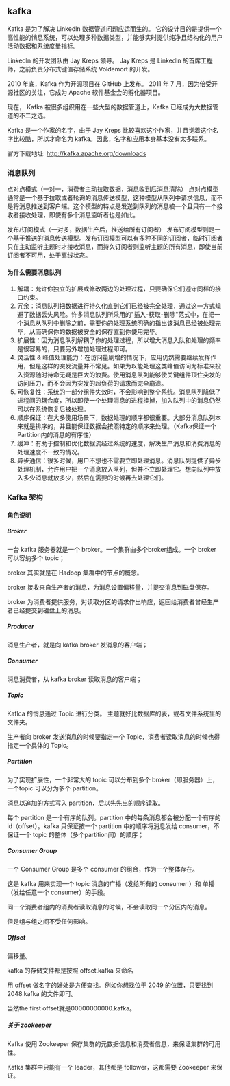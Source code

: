 ## kafka

Kafka 是为了解决 Linkedln 数据管道问题应运而生的。 它的设计目的是提供一个高性能的悄息系统，可以处理多种数据类型，并能够实时提供纯净且结构化的用户活动数据和系统度量指标。

Linkedln 的开发团队由 Jay Kreps 领导。 Jay Kreps 是 Linkedln 的首席工程师，之前负责分布式键值存储系统 Voldemort 的开发。

2010 年底，Kafka 作为开源项目在 GitHub 上发布。 2011 年 7 月，因为倍受开源社区的关注，它成为 Apache 软件基金会的孵化器项目。

现在， Kafka 被很多组织用在一些大型的数据管道上，Kafka 已经成为大数据管道的不二之选。

Kafka 是一个作家的名字，由于 Jay Kreps 比较喜欢这个作家，并且觉着这个名字比较酷，所以才命名为 kafka。因此，名字和应用本身基本没有太多联系。

官方下载地址: http://kafka.apache.org/downloads


### 消息队列

点对点模式（一对一，消费者主动拉取数据，消息收到后消息清除） 点对点模型通常是一个基于拉取或者轮询的消息传送模型，这种模型从队列中请求信息，而不是将消息推送到客户端。这个模型的特点是发送到队列的消息被一个且只有一个接收者接收处理，即使有多个消息监听者也是如此。

发布/订阅模式（一对多，数据生产后，推送给所有订阅者） 发布订阅模型则是一个基于推送的消息传送模型。发布订阅模型可以有多种不同的订阅者，临时订阅者只在主动监听主题时才接收消息，而持久订阅者则监听主题的所有消息，即使当前订阅者不可用，处于离线状态。

#### 为什么需要消息队列
1. 解耦：允许你独立的扩展或修改两边的处理过程，只要确保它们遵守同样的接口约束。
2. 冗余：消息队列把数据进行持久化直到它们已经被完全处理，通过这一方式规避了数据丢失风险。许多消息队列所采用的"插入-获取-删除"范式中，在把一个消息从队列中删除之前，需要你的处理系统明确的指出该消息已经被处理完毕，从而确保你的数据被安全的保存直到你使用完毕。
3. 扩展性：因为消息队列解耦了你的处理过程，所以增大消息入队和处理的频率是很容易的，只要另外增加处理过程即可。
4. 灵活性 & 峰值处理能力：在访问量剧增的情况下，应用仍然需要继续发挥作用，但是这样的突发流量并不常见。如果为以能处理这类峰值访问为标准来投入资源随时待命无疑是巨大的浪费。使用消息队列能够使关键组件顶住突发的访问压力，而不会因为突发的超负荷的请求而完全崩溃。
5. 可恢复性：系统的一部分组件失效时，不会影响到整个系统。消息队列降低了进程间的耦合度，所以即使一个处理消息的进程挂掉，加入队列中的消息仍然可以在系统恢复后被处理。
6. 顺序保证：在大多使用场景下，数据处理的顺序都很重要。大部分消息队列本来就是排序的，并且能保证数据会按照特定的顺序来处理。（Kafka保证一个Partition内的消息的有序性）
7. 缓冲：有助于控制和优化数据流经过系统的速度，解决生产消息和消费消息的处理速度不一致的情况。
8. 异步通信：很多时候，用户不想也不需要立即处理消息。消息队列提供了异步处理机制，允许用户把一个消息放入队列，但并不立即处理它。想向队列中放入多少消息就放多少，然后在需要的时候再去处理它们。


### Kafka 架构

#### 角色说明

##### Broker
一台 kafka 服务器就是一个 broker。一个集群由多个broker组成。一个 broker 可以容纳多个 topic；

broker 其实就是在 Hadoop 集群中的节点的概念。

broker 接收来自生产者的消息，为消息设置偏移量，并提交消息到磁盘保存。

broker 为消费者提供服务，对读取分区的请求作出响应，返回给消费者曾经生产者已经提交到磁盘上的消息。

##### Producer
消息生产者，就是向 kafka broker 发消息的客户端；

##### Consumer
消息消费者，从 kafka broker 读取消息的客户端；

##### Topic
Kaflca 的悄息通过 Topic 进行分类。 主题就好比数据库的表，或者文件系统里的文件夹。

生产者向 broker 发送消息的时候要指定一个 Topic，消费者读取消息的时候也得指定一个具体的 Topic。

##### Partition
为了实现扩展性，一个非常大的 topic 可以分布到多个 broker（即服务器）上，一个topic 可以分为多个 partition。

消息以追加的方式写入 partition，后以先先出的顺序读取。

每个 partition 是一个有序的队列。partition 中的每条消息都会被分配一个有序的id（offset）。kafka 只保证按一个 partition 中的顺序将消息发给 consumer，不保证一个 topic 的整体（多个partition间）的顺序；

##### Consumer Group
一个 Consumer Group 是多个 consumer 的组合，作为一个整体存在。

这是 kafka 用来实现一个 topic 消息的广播（发给所有的 consumer ）和 单播（发给任意一个 consumer）的手段。

同一个消费者组内的消费者读取消息的时候，不会读取同一个分区内的消息。

但是组与组之间不受任何影响。

##### Offset
偏移量。

kafka 的存储文件都是按照 offset.kafka 来命名

用 offset 做名字的好处是方便查找。例如你想找位于 2049 的位置，只要找到2048.kafka 的文件即可。

当然the first offset就是00000000000.kafka。

##### 关于 zookeeper
Kafka 使用 Zookeeper 保存集群的元数据信息和消费者信息，来保证集群的可用性。

Kafka 集群中只能有一个 leader，其他都是 follower，这都需要 Zookeeper 来保证。

